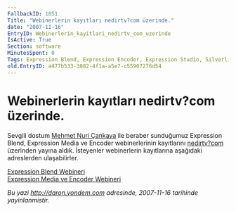 ```yaml
---
FallbackID: 1851
Title: "Webinerlerin kayıtları nedirtv?com üzerinde."
date: "2007-11-16"
EntryID: Webinerlerin_kayitlari_nedirtv_com_uzerinde
IsActive: True
Section: software
MinutesSpent: 0
Tags: Expression Blend, Expression Encoder, Expression Studio, Silverlight, Webiner
old.EntryID: a477b533-3882-4f1a-a5e7-c55907276d54
---
```

# Webinerlerin kayıtları nedirtv?com üzerinde.
Sevgili dostum [Mehmet Nuri Çankaya](http://www.nuricankaya.com/) ile
beraber sunduğumuz Expression Blend, Expression Media ve Encoder
webinerlerinin kayıtlarını [nedirtv?com](http://www.nedirtv.com/)
üzerinden yayına aldık. İsteyenler webinerlerin kayıtlarına aşağıdaki
adreslerden ulaşabilirler.

[Expression Blend
Webineri](http://www.nedirtv.com/VideoDetay.aspx?VideoID=72)\
 [Expression Media ve Encoder
Webineri](http://www.nedirtv.com/VideoDetay.aspx?VideoID=73)



*Bu yazi http://daron.yondem.com adresinde, 2007-11-16 tarihinde yayinlanmistir.*
